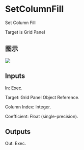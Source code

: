 # SetColumnFill

Set Column Fill

Target is Grid Panel

## 图示

![]($-20221218-21355736.png)

## Inputs

In: Exec.

Target: Grid Panel Object Reference.

Column Index: Integer.

Coefficient: Float (single-precision).  

## Outputs

Out: Exec.

